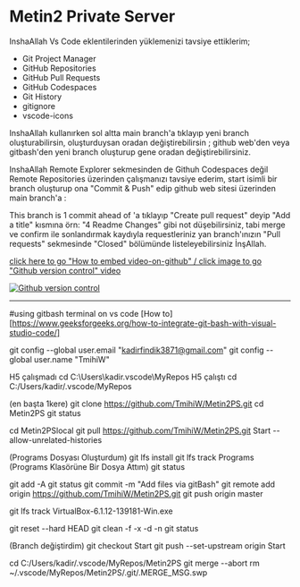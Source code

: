 # Metin2 Private Server
InshaAllah Vs Code eklentilerinden yüklemenizi tavsiye ettiklerim;
- Git Project Manager
- GitHub Repositories
- GitHub Pull Requests
- GitHub Codespaces
- Git History
- gitignore
- vscode-icons

InshaAllah kullanırken sol altta main branch'a tıklayıp yeni branch oluşturabilirsin, oluşturduysan oradan değiştirebilirsin ; github web'den veya gitbash'den yeni branch oluşturup gene oradan değiştirebilirsiniz.

InshaAllah Remote Explorer sekmesinden de Githuh Codespaces değil Remote Repositories üzerinden çalışmanızı tavsiye ederim, start isimli bir branch oluşturup ona "Commit & Push" edip github web sitesi üzerinden main branch'a :

This branch is 1 commit ahead of 'a tıklayıp "Create pull request" deyip "Add a title" kısmına  örn: "4 Readme Changes" gibi not düşebilirsiniz, tabi merge ve confirm ile sonlandırmak kaydıyla requestleriniz yan branch'ınızın "Pull requests" sekmesinde "Closed" bölümünde listeleyebilirsiniz İnşAllah.


[click here to go "How to embed video-on-github" / click image to go "Github version control" video](https://stackoverflow.com/questions/11804820/how-can-i-embed-a-youtube-video-on-github-wiki-pages "video-on-github")

[![Github version control](https://img.youtube.com/vi/6ebE_XxmDWY/3.jpg)](https://www.youtube.com/watch?v=6ebE_XxmDWY "Github version control")


***
#using gitbash terminal on vs code 
[How to][https://www.geeksforgeeks.org/how-to-integrate-git-bash-with-visual-studio-code/]

git config --global user.email "kadirfindik3871@gmail.com"
git config --global user.name "TmihiW"

H5 çalışmadı
cd C:\Users\kadir\.vscode\MyRepos
H5 çalıştı
cd C:/Users/kadir/.vscode/MyRepos

(en başta 1kere) git clone https://github.com/TmihiW/Metin2PS.git
cd Metin2PS
git status

cd Metin2PSlocal
git pull https://github.com/TmihiW/Metin2PS.git Start --allow-unrelated-histories

(Programs Dosyası Oluşturdum)
git lfs install
git lfs track Programs
(Programs Klasörüne Bir Dosya Attım)
git status

git add -A
git status
git commit -m "Add files via gitBash"
git remote add origin https://github.com/TmihiW/Metin2PS.git
git push origin master

git lfs track VirtualBox-6.1.12-139181-Win.exe

git reset --hard HEAD
git clean -f -x -d -n
git status

(Branch değiştirdim)
git checkout Start
git push --set-upstream origin Start

cd C:/Users/kadir/.vscode/MyRepos/Metin2PS
git merge --abort
rm ~/.vscode/MyRepos/Metin2PS/.git/.MERGE_MSG.swp
